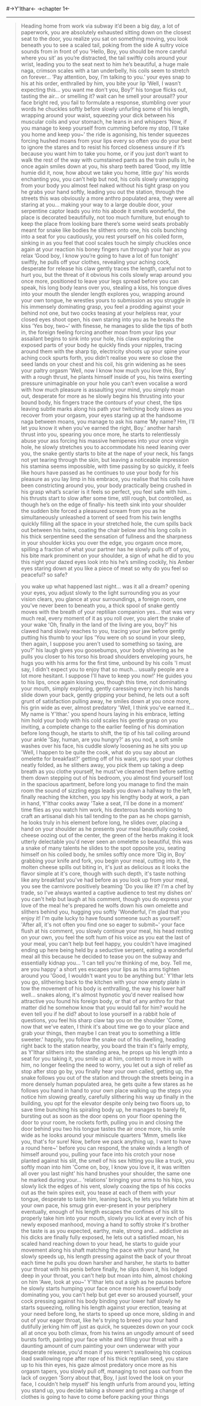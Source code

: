 #->Y'lthar<-
->chapter 1<-
***
>Heading home from work via subway
>it’d been a big day, a lot of paperwork, you are absolutely exhausted
>sitting down on the closest seat to the door, you realize you sat on something
>moving, you look beneath you to see a scaled tail, poking from the side
>A sultry voice sounds from in front of you
>’Hello, Boy, you should be more careful where you sit’
>as you’re distracted, the tail swiftly coils around your wrist, leading you to the seat next to him
>he’s beautiful, a huge male naga, crimson scales with a tan underbelly, his coils seem to stretch on forever…
>’Pay attention, boy, I’m talking to you.’
>your eyes snap to his at his order, enthralled by him, you bite your lip
>‘Well, I wasn’t expecting this… you want me don’t you, Boy?’
>his tongue flicks out, tasting the air… or smelling it? wait can he smell your arousal!?
>your face bright red, you fail to formulate a response, stumbling over your words
>he chuckles softly before slowly unfurling some of his length, wrapping around your waist, squeezing your dick between his muscular coils and your stomach, he leans in and whispers
>’Now, if you manage to keep yourself from cumming before my stop, I’ll take you home and keep you~’
>the ride is agonising, his tender squeezes forcing hushed moans from your lips every so often
>you do your best to ignore the stares and to resist his forced closeness
>unsure if it’s because you want him to take you home, or if you just don’t want to walk the rest of the way with cumstained pants
>as the train pulls in, he once again smiles down at you, his sharp teeth bared
>’Good, my little humie did it, now, how about we take you home, little guy’
>his words enchanting you, you can’t help but nod, his coils slowly unwrapping from your body
>you almost feel naked without his tight grasp on you
>he grabs your hand softly, leading you out the station, through the streets
>this was obviously a more anthro populated area, they were all staring at you…
>making your way to a large double door, your serpentine captor leads you into his abode
>it smells wonderful, the place is decorated beautifully, not too much furniture, but enough to keep the place from looking bare
>there’s some weird seats probably meant for snake like bodies
>he slithers onto one, his coils bunching into a seat for you
>cautiously, you rest yourself on his coiled form, sinking in as you feel that cool scales touch
>he simply chuckles once again at your reaction
>his boney fingers run through your hair as you relax
>’Good boy, I know you’re going to have a lot of fun tonight’
>swiftly, he pulls off your clothes, revealing your aching cock, desperate for release
>his claw gently traces the length, careful not to hurt you, but the threat of it obvious
>his coils slowly wrap around you once more, positioned to leave your legs spread
>before you can speak, his long body leans over you, stealing a kiss, his tongue dives into your mouth
>the slender length explores you, wrapping around your own tongue, he wrestles yours to submission
>as you struggle in his immensely dominating grasp, you feel a prodding against your behind
>not one, but two cocks teasing at your helpless rear, your closed eyes shoot open, his own staring into you as he breaks the kiss
>’Yes boy, two~‘
>with finesse, he manages to slide the tips of both in, the foreign feeling forcing another moan from your lips
>your assailant begins to sink into your hole, his claws exploring the exposed parts of your body
>he quickly finds your nipples, tracing around them with the sharp tip, electricity shoots up your spine
>your aching cock spurts forth, you didn’t realise you were so close
>the seed lands on your chest and his coil, his grin widening as he sees your paltry orgasm
>’Well, now I know how much you love this, Boy’
>with a rough thrust, he plants himself inside of you, his twins exerting pressure unimaginable on your hole
>you can’t even vocalise a word with how much pleasure is assaulting your mind, you simply moan out, desperate for more
>as he slowly begins his thrusting into your bound body, his fingers trace the contours of your chest, the tips leaving subtle marks along his path
>your twitching body slows as you recover from your orgasm, your eyes staring up at the handsome naga
>between moans, you manage to ask his name
>’My name? Hm, I’ll let you know it when you’ve earned the right, Boy.’
>another harsh thrust into you, spearing you once more, he starts to relentlessly abuse your ass
>forcing his massive hemipenes into your once virgin hole, he slowly stretches you to accommodate his need
>leaning over you, the snake gently starts to bite at the nape of your neck, his fangs not yet tearing through the skin, but leaving a noticeable impression
>his stamina seems impossible, with time passing by so quickly, it feels like hours have passed as he continues to use your body for his pleasure
>as you lay limp in his embrace, you realise that his coils have been constricting around you, your body practically being crushed in his grasp
>what’s scarier is it feels so perfect, you feel safe with him…
>his thrusts start to slow after some time, still rough, but controlled, as though he’s on the edge of finally-
>his teeth sink into your shoulder
>the sudden bite forced a pleasured scream from you as he simultaneously unleashed a torrent of seed from his twin lengths
>quickly filling all the space in your stretched hole, the cum spills back out between his twins, coating the chair below and his long coils in his thick serpentine seed
>the sensation of fullness and the sharpness in your shoulder kicks you over the edge, you orgasm once more, spilling a fraction of what your partner has
>he slowly pulls off of you, his bite mark prominent on your shoulder, a sign of what he did to you this night
>your dazed eyes look into his
>he’s smiling cockily, his Amber eyes staring down at you like a piece of meat
>so why do you feel so peaceful?
>so safe?

>you wake up
>what happened last night... was it all a dream?
>opening your eyes, you adjust slowly to the light surrounding you
>as your vision clears, you glance at your surroundings, a foreign room, one you've never been to
>beneath you, a thick spool of snake gently moves with the breath of your reptilian companion
>yes... that was very much real, every moment of it
>as you roll over, you alert the snake of your wake
>'Oh, finally in the land of the living are you, boy?'
>his clawed hand slowly reaches to you, tracing your jaw before gently putting his thumb to your lips
>'You were oh so sound in your sleep, then again, I suppose you aren't used to something so taxing, are you?'
>his laugh gives you goosebumps, your body shivering as he pulls you closer to his torso
>his broad shoulders enveloping yours, he hugs you with his arms for the first time, unbound by his coils
>'I must say, I didn't expect you to enjoy that so much... usually people are a lot more hesitant. I suppose I'll have to keep you now!'
>He guides you to his lips, once again kissing you, though this time, not dominating your mouth, simply exploring, gently caressing every inch
>his hands slide down your back, gently gripping your behind, he lets out a soft grunt of satisfaction
>pulling away, he smiles down at you once more, his grin wide as ever, almost predatory
>'Well, I think you've earned it... My name is Y'lthar.'
>you spend hours laying in his embrace, letting him hold your body with his cold scales
>his gentle grasp on you inviting, a complete change to the earlier feeling of his domination
>before long though, he starts to shift, the tip of his tail coiling around your ankle
>'Say, human, are you hungry?'
>as you nod, a soft smile washes over his face, his cuddle slowly loosening as he sits you up
>'Well, I happen to be quite the cook, what do you say about an omelette for breakfast?'
>getting off of his waist, you spot your clothes neatly folded, as he slithers away, you pick them up
>taking a deep breath as you clothe yourself, he must've cleaned them before setting them down
>stepping out of his bedroom, you almost find yourself lost in the spacious apartment, before long you manage to find the main room
>the sound of sizzling eggs leads you down a hallway to the left, finally reaching the kitchen, you spy his lengthy body at work, a pan in hand, Y'lthar cooks away
>'Take a seat, I'll be done in a moment'
>time flies as you watch him work, his dexterous hands working to craft an artisanal dish
>his tail tending to the pan as he chops garnish, he looks truly in his element
>before long, he slides over, placing a hand on your shoulder as he presents your meal
>beautifully cooked, cheese oozing out of the center, the green of the herbs making it look utterly delectable
>you'd never seen an omelette so beautiful, this was a snake of many talents
>he slides to the spot opposite you, seating himself on his coiled body, he smiles softly once more
>'Dig in, Boy'
>grabbing your knife and fork, you begin your meal, cutting into it, the molten cheese spills out
>biting in, it's just as delicious as it looks
>the flavor simple at it's core, though with such depth, it's taste nothing like any breakfast you've had before
>as you look up from your meal, you see the carnivore positively beaming
>'Do you like it? I'm a chef by trade, so I've always wanted a captive audience to test my dishes on'
>you can't help but laugh at his comment, though you do express your love of the meal he's prepared
>he wolfs down his own omelette and slithers behind you, hugging you softly
>'Wonderful, I'm glad that you enjoy it! I'm quite lucky to have found someone such as yourself.'
>'After all, it's not often you find one so eager to submit~'
>your face flush at his comment, you slowly continue your meal, his head resting on your own, you feel the soft hum of his voice
>as you eat the last of your meal, you can't help but feel happy, you couldn't have imagined ending up here
>being held by a seductive serpent, eating a wonderful meal
>all this because he decided to tease you on the subway and essentially kidnap you...
>'I can tell you're thinking of me, boy. Tell me, are you happy'
>a short yes escapes your lips as his arms tighten around you
>'Good, I wouldn't want you to be anything but.'
>Y'lthar lets you go, slithering back to the kitchen with your now empty plate in tow
>the movement of his body is enthralling, the way his lower half well... snakes along, it's almost hypnotic
>you'd never realised how attractive you found his foreign body, or that of any anthro for that matter
>did he somehow know that you would fall for him? would he even tell you if he did?
>about to lose yourself in a rabbit hole of questions, you feel his sharp claw tap you on the shoulder
>'Come, now that we've eaten, I think it's about time we go to your place and grab your things, then maybe I can treat you to something a little sweeter.'
>happily, you follow the snake out of his dwelling, heading right back to the station nearby, you board the train
>it's fairly empty, as Y'lthar slithers into the standing area, he props up his length into a seat for you
>taking it, you smile up at him, content to move in with him, no longer feeling the need to worry, you let out a sigh of relief
>as stop after stop go by, you finally hear your own called, getting up, the snake follows you out of the station and through the streets
>being in a more densely human populated area, he gets quite a few stares as he follows you hand in hand to your own place
>walking up the steps you notice him slowing greatly, carefully slithering his way up
>finally in the building, you opt for the elevator despite only being two floors up, to save time
>bunching his spiraling body up, he manages to barely fit, bursting out as soon as the door opens on your floor
>opening the door to your room, he rockets forth, pulling you in and closing the door behind you two
>his tongue tastes the air once more, his smile wide as he looks around your miniscule quarters
>'Mmm, smells like you, that's for sure! Now, before we pack anything up, I want to have a round here~'
>before you can respond, the snake winds a length of himself around you, pulling your face into his crotch
>your nose planted against his slit, the smell of his sex hitting you like a truck, you softly moan into him
>'Come on, boy, I know you love it, it was written all over you last night'
>his hand brushes your shoulder, the same one he marked during your... 'relations'
>bringing your arms to his hips, you slowly lick the edges of his vent, slowly coaxing the tips of his cocks out
>as the twin spires exit, you tease at each of them with your tongue, desperate to taste him, 
>leaning back, he lets you fellate him at your own pace, his smug grin ever-present in your periphery
>eventually, enough of his length escapes the confines of his slit to properly take him into your mouth, slowly you lick at every inch of his newly exposed manhood, moving a hand to softly stroke it's brother
>the taste is as you expected, earthy, male, strong and... addictive
>as his dicks are finally fully exposed, he lets out a satisfied moan, his scaled hand reaching down to your head, he starts to guide your movement along his shaft
>matching the pace with your hand, he slowly speeds up, his length pressing against the back of your throat each time he pulls you down
>harsher and harsher, he starts to batter your throat with his penis before finally, he slips down it, his lodged deep in your throat, you can't help but moan into him, almost choking on him
>'Awe, look at you~'
>Y'lthar lets out a sigh as he pauses before he slowly starts humping your face once more
>his powerful body dominating you, you can't help but get ever so aroused yourself, your cock pressing against his body binding your lower half
>slowly he starts squeezing, rolling his length against your erection, teasing at your need
>before long, he starts to speed up once more, sliding in and out of your eager throat, like he's trying to breed you
>your hand dutifully jerking him off just as quick, he squeezes down on your cock
>all at once you both climax, from his twins an ungodly amount of seed bursts forth, painting your face white and filling your throat with a daunting amount of cum
>painting your own underwear with your desperate release, you'd moan if you weren't swallowing his copious load
>swallowing rope after rope of his thick reptilian seed, you stare up to his thin eyes, his gaze almost predatory once more
>as his orgasm tapers, you slowly pull off, managing to not pass out from the lack of oxygen
>'Sorry about that, Boy, I just loved the look on your face, I couldn't help myself'
>his length unfurls from around you, letting you stand up, you decide taking a shower and getting a change of clothes is going to have to come before packing your things
